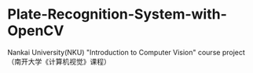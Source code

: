 # Plate-Recognition-System-with-OpenCV
Nankai University(NKU) "Introduction to Computer Vision" course project（南开大学《计算机视觉》课程）
